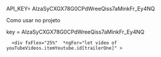 API_KEY= AIzaSyCXGX78G0CPdWreeQiss7aMinkFr_Ey4NQ


Como usar no projeto

key = AIzaSyCXGX78G0CPdWreeQiss7aMinkFr_Ey4NQ


      <div fxFlex="25%"  *ngFor="let video of youTubeVideos.itemYoutube.id[trailerOne]" >
